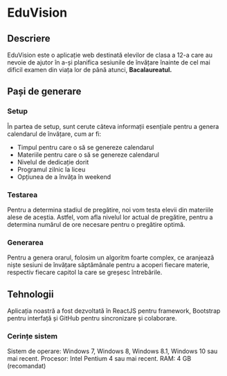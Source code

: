 # EduVision

## Descriere

EduVision este o aplicație web destinată elevilor de clasa a 12-a care au nevoie de ajutor în a-și planifica sesiunile de învățare înainte de cel mai dificil examen din viața lor de până atunci, **Bacalaureatul.**

## Pași de generare

### Setup

În partea de setup, sunt cerute câteva informații esențiale pentru a genera calendarul de învățare, cum ar fi:

- Timpul pentru care o să se genereze calendarul
- Materiile pentru care o să se genereze calendarul
- Nivelul de dedicație dorit
- Programul zilnic la liceu
- Opțiunea de a învăța în weekend

### Testarea

Pentru a determina stadiul de pregătire, noi vom testa elevii din materiile alese de aceștia. Astfel, vom afla nivelul lor actual de pregătire, pentru a determina numărul de ore necesare pentru o pregătire optimă.

### Generarea

Pentru a genera orarul, folosim un algoritm foarte complex, ce aranjează niște sesiuni de învățare săptămânale pentru a acoperi fiecare materie, respectiv fiecare capitol la care se greșesc întrebările.

## Tehnologii

Aplicația noastră a fost dezvoltată în ReactJS pentru framework, Bootstrap pentru interfață și GitHub pentru sincronizare și colaborare.

### Cerințe sistem

Sistem de operare: Windows 7, Windows 8, Windows 8.1, Windows 10 sau mai recent.
Procesor: Intel Pentium 4 sau mai recent.
RAM: 4 GB (recomandat)
